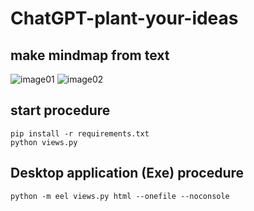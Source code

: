 # ChatGPT-plant-your-ideas
## make mindmap from text

![image01](https://github.com/yqty/main/images/image-01.png)
![image02](https://github.com/yqty/main/images/image-02.png)

## start procedure

```
pip install -r requirements.txt
python views.py
```

## Desktop application (Exe) procedure
```
python -m eel views.py html --onefile --noconsole
```
